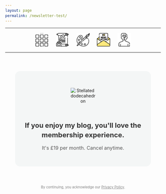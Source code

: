 ```yaml
---
layout: page
permalink: /newsletter-test/
---
```

<center>
<hr width="100%" size="3">
<div class="container">
  <a href="https://ellisjalia.com"><img src="/assets/icons/menu-bw.png" style="width:43px;height:43px;display:inline-block;margin:0 8px;padding:2px;"/></a>
  <a href="https://ellisjalia.com/essays"><img src="/assets/icons/quill-bw.png" style="width:43px;height:43px;display:inline-block;margin:0 8px;padding:2px;"/></a>
  <a href="https://ellisjalia.com/art"><img src="/assets/icons/paint-palette-bw.png" style="width:43px;height:43px;display:inline-block;margin:0 8px;padding:2px;"/></a>
  <a href="https://ellisjalia.com/newsletter"><img src="/assets/icons/newsletter.png" style="width:43px;height:43px;display:inline-block;margin:0 8px;padding:2px;"/></a>
  <a href="https://ellisjalia.com/about"><img src="/assets/icons/unknown-bw.png" style="width:43px;height:43px;display:inline-block;margin:0 8px;padding:2px;"/></a>
</div>
<hr width="100%" size="3">
</center>

<style>
  .form-container {
    background-color: #F4F6F6;
    padding: 30px;
    border-radius: 16px;
    max-width: 380px;
    margin: 60px auto;
    text-align: center;
    font-family: -apple-system, BlinkMacSystemFont, "Segoe UI", Roboto, "Helvetica Neue", Arial, sans-serif;
  }
  .image-wrapper {
    display: flex;
    justify-content: center;
    align-items: center;
    height: 100px;
    margin-bottom: 16px;
  }
  .form-container img.shape {
    width: 80px;
    display: inline-block;
  }
  .form-container h2 {
    margin-bottom: 8px;
    font-size: 22px;
    color: #333;
    line-height: 1.4;
  }
  .form-container p.subtext {
    font-size: 16px;
    color: #555;
    margin-bottom: 20px;
  }
  #firebaseui-auth-container,
  #paywall-section,
  #premium-content {
    display: none;
    margin-top: 20px;
  }
  #subscribe-button {
    padding: 14px 24px;
    border-radius: 10px;
    border: none;
    background-color: black;
    color: white;
    font-size: 16px;
    cursor: pointer;
    transition: background-color 0.3s ease;
    width: 100%;
  }
  #subscribe-button:hover {
    background-color: tomato;
  }
</style>

<div class="form-container">
  <div class="image-wrapper">
    <img class="shape" src="https://upload.wikimedia.org/wikipedia/commons/thumb/5/52/First_stellation_of_dodecahedron.svg/600px-First_stellation_of_dodecahedron.svg.png" alt="Stellated dodecahedron" />
  </div>
  <h2>If you enjoy my blog, you'll love the membership experience.</h2>
  <p class="subtext">It's £19 per month. Cancel anytime.</p>

  <!-- FirebaseUI Auth Widget -->
  <div id="firebaseui-auth-container"></div>

  <!-- Stripe Paywall -->
  <div id="paywall-section">
    <p>You're logged in. Unlock premium content for £19/month.</p>
    <button id="subscribe-button">Subscribe Now</button>
  </div>

  <!-- Premium Content -->
  <div id="premium-content">
    <h3>Premium Content</h3>
    <p>Here is your exclusive article or media.</p>
  </div>
</div>

<!-- FirebaseUI CSS -->
<link rel="stylesheet" href="https://www.gstatic.com/firebasejs/ui/6.0.2/firebase-ui-auth.css" />

<!-- Stripe.js -->
<script src="https://js.stripe.com/v3/"></script>

<!-- FirebaseUI JS (global) -->
<script src="https://www.gstatic.com/firebasejs/ui/6.0.2/firebase-ui-auth.js"></script>

<!-- Module Script: Firebase, FirebaseUI & Stripe Integration -->
<script type="module">
  import { initializeApp } from "https://www.gstatic.com/firebasejs/10.8.1/firebase-app.js";
  import { getAuth, onAuthStateChanged } from "https://www.gstatic.com/firebasejs/10.8.1/firebase-auth.js";
  import { getFirestore, doc, getDoc } from "https://www.gstatic.com/firebasejs/10.8.1/firebase-firestore.js";
  import { getFunctions, httpsCallable } from "https://www.gstatic.com/firebasejs/10.8.1/firebase-functions.js";

  // ─── Firebase Config ──────────────────────────────────────────────
  const firebaseConfig = {
    apiKey: "AIzaSyDLRxkrPfPbskX2kyNgNMk4MDg-5volGTI",
    authDomain: "ellisjalia-db.firebaseapp.com",
    projectId: "ellisjalia-db",
    storageBucket: "ellisjalia-db.firebasestorage.app",
    messagingSenderId: "269108432993",
    appId: "1:269108432993:web:93262054eb937faf789a20",
    measurementId: "G-NYXXY0PL56"
  };

  // ─── Initialize Services ──────────────────────────────────────────
  const app       = initializeApp(firebaseConfig);
  const auth      = getAuth(app);
  const db        = getFirestore(app);
  const functions = getFunctions(app, "europe-west2");
  const stripe    = Stripe("pk_live_51QNBnKEEjZULKoNrdlW6uTVgvy0T3pss5P07c1vFtEhLIncQtHLXcRAoT7Nea2PfdfrK3hmd1YwHE9dK1aentQdf00BB9B0YGC");

  // ─── UI References ────────────────────────────────────────────────
  const uiContainer   = document.getElementById("firebaseui-auth-container");
  const paywallSection = document.getElementById("paywall-section");
  const premiumContent = document.getElementById("premium-content");
  const subscribeBtn   = document.getElementById("subscribe-button");

  // ─── FirebaseUI Config & Start ───────────────────────────────────
  const uiConfig = {
    signInSuccessUrl: window.location.href + "?signedIn=true",
    signInOptions: [
      firebaseui.auth.EmailAuthProvider.PROVIDER_ID
    ],
    credentialHelper: firebaseui.auth.CredentialHelper.NONE
  };

  const ui = new firebaseui.auth.AuthUI(auth);
  ui.start("#firebaseui-auth-container", uiConfig);

  // ─── Check Subscription Status ────────────────────────────────────
  async function hasPaid(uid) {
    const snap = await getDoc(doc(db, "users", uid));
    return snap.exists() && snap.data().status === "active";
  }

  // ─── Auth State Observer ─────────────────────────────────────────
  onAuthStateChanged(auth, async (user) => {
    if (user) {
      uiContainer.style.display   = "none";
      const paid                  = await hasPaid(user.uid);
      paywallSection.style.display = paid ? "none"  : "block";
      premiumContent.style.display = paid ? "block" : "none";
    } else {
      uiContainer.style.display   = "block";
      paywallSection.style.display = "none";
      premiumContent.style.display = "none";
    }
  });

  // ─── Subscribe Button Handler ────────────────────────────────────
  subscribeBtn.addEventListener("click", async () => {
    subscribeBtn.disabled = true;
    try {
      const createCheckout = httpsCallable(functions, "createCheckoutSession");
      const { data }       = await createCheckout({
        successUrl: window.location.origin + "?success=true",
        cancelUrl:  window.location.origin + "?canceled=true"
      });
      if (data.url) window.open(data.url, "_blank");
      else alert("Unable to start checkout.");
    } catch (err) {
      console.error("Checkout error:", err);
      alert("Checkout failed: " + err.message);
    } finally {
      subscribeBtn.disabled = false;
    }
  });
</script>

<p style="font-size:0.7rem;color:grey;text-align:center;margin-top:30px;">
  By continuing, you acknowledge our <a href="https://ellisjalia.com/privacy-policy/" style="color:grey;">Privacy Policy</a>.
</p>
